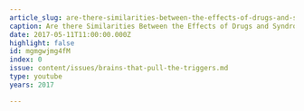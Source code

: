 ```yaml
---
article_slug: are-there-similarities-between-the-effects-of-drugs-and-syndrome-e
caption: Are there Similarities Between the Effects of Drugs and Syndrome E?
date: 2017-05-11T11:00:00.000Z
highlight: false
id: mgmgwjmg4fM
index: 0
issue: content/issues/brains-that-pull-the-triggers.md
type: youtube
years: 2017

---
```

